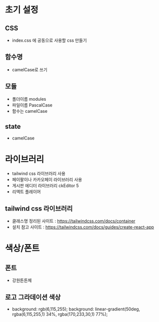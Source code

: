 # 초기 설정

## CSS

- index.css 에 공동으로 사용할 css 만들기

## 함수명

- camelCase로 쓰기

## 모듈

- 폴더이름 modules
- 파일이름 PascalCase
- 함수는 camelCase

## state

- camelCase

# 라이브러리

- tailwind css 라이브러리 사용
- 페이팔이나 카카오페이 라이브러리 사용
- 게시판 에디터 라이브러리 ckEditor 5
- 리액트 플레이어

## tailwind css 라이브러리

- 클래스명 정리된 사이트 : https://tailwindcss.com/docs/container
- 설치 참고 사이트 : https://tailwindcss.com/docs/guides/create-react-app

# 색상/폰트

## 폰트

- 강원튼튼체

## 로고 그라데이션 색상

- background: rgb(6,115,255);
  background: linear-gradient(50deg, rgba(6,115,255,1) 34%, rgba(170,233,30,1) 77%);
